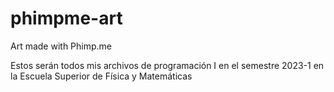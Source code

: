 # phimpme-art
Art made with Phimp.me

Estos serán todos  mis archivos de programación I en el semestre 2023-1 en la Escuela Superior de Física y Matemáticas